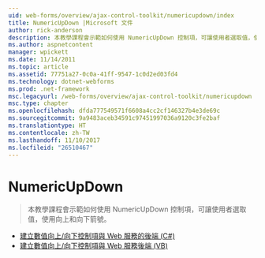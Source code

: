 ```yaml
---
uid: web-forms/overview/ajax-control-toolkit/numericupdown/index
title: NumericUpDown |Microsoft 文件
author: rick-anderson
description: 本教學課程會示範如何使用 NumericUpDown 控制項，可讓使用者選取值，使用向上和向下箭號。
ms.author: aspnetcontent
manager: wpickett
ms.date: 11/14/2011
ms.topic: article
ms.assetid: 77751a27-0c0a-41ff-9547-1c0d2ed03fd4
ms.technology: dotnet-webforms
ms.prod: .net-framework
msc.legacyurl: /web-forms/overview/ajax-control-toolkit/numericupdown
msc.type: chapter
ms.openlocfilehash: dfda777549571f6608a4cc2cf146327b4e3de69c
ms.sourcegitcommit: 9a9483aceb34591c97451997036a9120c3fe2baf
ms.translationtype: HT
ms.contentlocale: zh-TW
ms.lasthandoff: 11/10/2017
ms.locfileid: "26510467"
---
```

<a name="numericupdown"></a>NumericUpDown
====================
> 本教學課程會示範如何使用 NumericUpDown 控制項，可讓使用者選取值，使用向上和向下箭號。


- [建立數值向上/向下控制項與 Web 服務的後端 (C#)](creating-a-numeric-up-down-control-with-a-web-service-backend-cs.md)
- [建立數值向上/向下控制項與 Web 服務後端 (VB)](creating-a-numeric-up-down-control-with-a-web-service-backend-vb.md)
